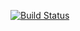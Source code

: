[![Build Status](https://travis-ci.org/advanced-rest-client/headers-support-behavior.svg?branch=stage)](https://travis-ci.org/advanced-rest-client/headers-support-behavior)  

